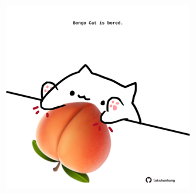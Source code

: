 <!-- built at 25/06/2022, 05:01:26 UTC -->
<p align="center">
  <img width="500" height="500" src="./ReadmeImage.svg">
</p>

